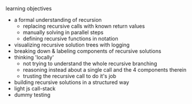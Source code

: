 learning objectives
* a formal understanding of recursion
    * replacing recursive calls with known return values
    * manually solving in parallel steps
    * defining recursive functions in notation
* visualizing recursive solution trees with logging
* breaking down & labeling components of recursive solutions
* thinking 'locally' 
    * not trying to understand the whole recursive branching
    * reasoning instead about a single call and the 4 components therein
    * trusting the recursive call to do it's job
* building recursive solutions in a structured way
* light js call-stack
* dummy testing
